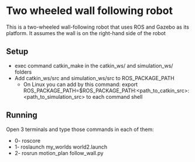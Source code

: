 # Two wheeled wall following robot

This is a two-wheeled wall-following robot that uses ROS and Gazebo as its platform. It assumes the wall is on the right-hand side of the robot



## Setup 

- exec command catkin_make in the catkin_ws/ and simulation_ws/ folders
- Add catkin_ws/src and simulation_ws/src to ROS_PACKAGE_PATH
  - On Linux you can add by this command: export ROS_PACKAGE_PATH=$ROS_PACKAGE_PATH:<path_to_catkin_src>:<path_to_simulation_src> to each command shell



## Running 

Open 3 terminals and type those commands in each of them:

- 0- roscore
- 1- roslaunch my_worlds world2.launch
- 2- rosrun motion_plan follow_wall.py
